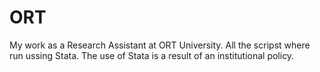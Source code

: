 # ORT
My work as a Research Assistant at ORT University.
All the scripst where run ussing Stata.
The use of Stata is a result of an institutional policy.
